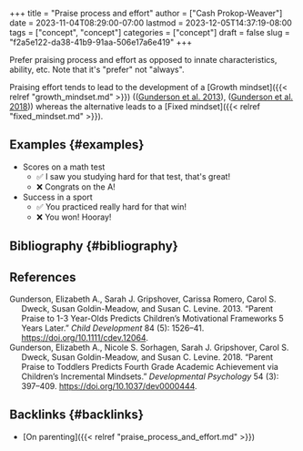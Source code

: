 +++
title = "Praise process and effort"
author = ["Cash Prokop-Weaver"]
date = 2023-11-04T08:29:00-07:00
lastmod = 2023-12-05T14:37:19-08:00
tags = ["concept", "concept"]
categories = ["concept"]
draft = false
slug = "f2a5e122-da38-41b9-91aa-506e17a6e419"
+++

Prefer praising process and effort as opposed to innate characteristics, ability, etc. Note that it's "prefer" not "always".

Praising effort tends to lead to the development of a [Growth mindset]({{< relref "growth_mindset.md" >}}) ((<a href="#citeproc_bib_item_1">Gunderson et al. 2013</a>), (<a href="#citeproc_bib_item_2">Gunderson et al. 2018</a>)) whereas the alternative leads to a [Fixed mindset]({{< relref "fixed_mindset.md" >}}).


## Examples {#examples}

-   Scores on a math test
    -   ✅ I saw you studying hard for that test, that's great!
    -   ❌ Congrats on the A!
-   Success in a sport
    -   ✅ You practiced really hard for that win!
    -   ❌ You won! Hooray!


## Bibliography {#bibliography}

## References

<style>.csl-entry{text-indent: -1.5em; margin-left: 1.5em;}</style><div class="csl-bib-body">
  <div class="csl-entry"><a id="citeproc_bib_item_1"></a>Gunderson, Elizabeth A., Sarah J. Gripshover, Carissa Romero, Carol S. Dweck, Susan Goldin-Meadow, and Susan C. Levine. 2013. “Parent Praise to 1-3 Year-Olds Predicts Children’s Motivational Frameworks 5 Years Later.” <i>Child Development</i> 84 (5): 1526–41. <a href="https://doi.org/10.1111/cdev.12064">https://doi.org/10.1111/cdev.12064</a>.</div>
  <div class="csl-entry"><a id="citeproc_bib_item_2"></a>Gunderson, Elizabeth A., Nicole S. Sorhagen, Sarah J. Gripshover, Carol S. Dweck, Susan Goldin-Meadow, and Susan C. Levine. 2018. “Parent Praise to Toddlers Predicts Fourth Grade Academic Achievement via Children’s Incremental Mindsets.” <i>Developmental Psychology</i> 54 (3): 397–409. <a href="https://doi.org/10.1037/dev0000444">https://doi.org/10.1037/dev0000444</a>.</div>
</div>


## Backlinks {#backlinks}

-   [On parenting]({{< relref "praise_process_and_effort.md" >}})
